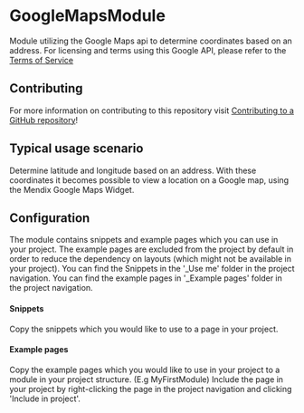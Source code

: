 # GoogleMapsModule
Module utilizing the Google Maps api to determine coordinates based on an address. For licensing and terms using this Google API, please refer to the [Terms of Service](https://developers.google.com/maps/terms)

## Contributing
For more information on contributing to this repository visit [Contributing to a GitHub repository](https://world.mendix.com/display/howto50/Contributing+to+a+GitHub+repository)!

## Typical usage scenario
Determine latitude and longitude based on an address. With these coordinates it becomes possible to view a location on a Google map, using the Mendix Google Maps Widget.

## Configuration
The module contains snippets and example pages which you can use in your project. The example pages are excluded from the project by default in order to reduce the dependency on layouts (which might not be available in your project).
You can find the Snippets in the '_Use me' folder in the project navigation. You can find the example pages in '_Example pages' folder in the project navigation.

#### Snippets
Copy the snippets which you would like to use to a page in your project.

#### Example pages
Copy the example pages which you would like to use in your project to a module in your project structure. (E.g MyFirstModule) Include the page in your project by right-clicking the page in the project navigation and clicking 'Include in project'.




